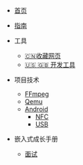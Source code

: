 * [首页](/sidebar/first.md)

* [指南](/sidebar/docsify.md)
* 工具
  * [:cn:收藏网页](/tool/web_pages.md)
  * [:us: :uk: 开发工具](/tool/development_tools.md)

* 项目技术
  * [FFmpeg](/project_technical/FFmpeg/ffmpeg.md)
  * [Qemu](/project_technical/Qemu/qemu.md)
  * [Android](/project_technical/Android/android.md)
    * [NFC](/project_technical/Android/NFC/NFC.md)
    * [USB](/project_technical/Android/USB/USB.md)

* 嵌入式成长手册
  * [面试](/Embedded/interview/interview.md)
